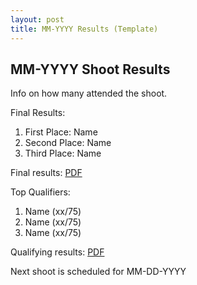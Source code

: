 ```yaml
---
layout: post
title: MM-YYYY Results (Template)
---
```


## MM-YYYY Shoot Results

Info on how many attended the shoot.

Final Results:
1. First Place: Name
2. Second Place: Name
3. Third Place: Name

Final results: <a href="/results-archive/finals-score-template.pdf">PDF</a>

Top Qualifiers:
1. Name (xx/75)
2. Name (xx/75)
3. Name (xx/75)

Qualifying results: <a href="/results-archive/quali-score-template.pdf">PDF</a>

Next shoot is scheduled for MM-DD-YYYY
